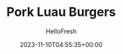 ---
draft: true # Use this only for setting draft status
hidden: false # Use this to hide unwanted recipes
slug: # <post-title>
title: 'Pork Luau Burgers'
description: "Pork-and-pineapple is one of those combos that will make your taste buds do the hula, glow with sunshine, and ride the wave to Flavor Beach. Naturally, we had to find a way to turn that into a burger. Ground pork’s savoriness is amped up further by garlic and soy, and then with a touch of honey that complements the sweetness of the warm pineapple relish spiked with slivers of onion."
image: https://img.hellofresh.com/f_auto,fl_lossy,q_auto,w_1200/hellofresh_s3/image/pork-luau-burgers-2f0edc72.jpg
date: 2023-11-10T04:55:35+00:00
author: HelloFresh

tags: []
categories: "main course"
cuisines: "American"
allergens: ['Soy', 'Wheat', 'Milk', 'Eggs']

calories: 740
preptime: ['35 minutes']
cooktime: # 180 = 3 Hours | In minutes
totaltime: PT35M
servings: 2

links:
  - description: "Pork-and-pineapple is one of those combos that will make your taste buds do the hula, glow with sunshine, and ride the wave to Flavor Beach. Naturally, we had to find a way to turn that into a burger. Ground pork’s savoriness is amped up further by garlic and soy, and then with a touch of honey that complements the sweetness of the warm pineapple relish spiked with slivers of onion."
    website: https://www.hellofresh.com/recipes/pork-luau-burgers-5a7c7edbae08b57e3b4036f2
    image: https://img.hellofresh.com/f_auto,fl_lossy,q_auto,w_1200/hellofresh_s3/image/pork-luau-burgers-2f0edc72.jpg
 
weight: # 1 | You can add weight to some posts to override the default sorting (date descending)

comments: false # Keep False

ingredients: ['2 teaspoon Garlic', '¼ ounce Cilantro', '1 unit Red Onion', '8 ounce Pineapple', '20 ounce Ground Pork', '2 tablespoon Soy Sauce', '½ ounce Honey', '2 unit Persian Cucumber', '4 unit Brioche Buns', '4 ounce Mixed Greens', '2 teaspoon White Wine Vinegar', '4 tablespoon Mayonnaise', '2 tablespoon Olive Oil', ' Salt', ' Pepper']

instructionTitles: ['Preheat and Prep', 'Make Burgers', 'Make Relish', 'Cook Burgers', 'Make Salad and Toast Buns', 'Assemble and Serve']
instructions: ['Wash and dry all produce. Preheat toaster oven or oven to 400 degrees. Mince or grate garlic until you have 2 tsp. Chop cilantro. Halve, peel, and thinly slice onion. Drain pineapple.', 'In a large bowl, mix together pork, cilantro, garlic, soy sauce, and honey. Shape into four ¾-inch-thick patties. Season with salt and pepper.', 'Heat a large drizzle of olive oil in a large pan over medium-high heat. Add onion and cook, tossing, until softened, 3-4 minutes. Toss pineapple into pan and cook until lightly browned, 2-3 minutes. Season with salt and pepper. Remove from pan and set aside.', 'Heat a large drizzle of olive oil in same pan over medium-high heat. Add patties to pan and cook until browned on bottom, 4-5 minutes. Flip, cover pan, and cook on other side until no longer pink in center, 3-4 minutes more.', 'Meanwhile, thinly slice cucumbers. Split buns in half and toast in toaster oven or oven until golden brown, 3-5 minutes. (TIP: Place the buns on a baking sheet if toasting them in the oven.) In another large bowl, toss lettuce, cucumbers, 2 tsp vinegar (we sent more), and a large drizzle of olive oil. Season with salt and pepper.', 'Spread buns with mayonnaise, then fill with patties, relish, and a small amount of salad. Divide between plates and serve with remaining salad on the side.']
---
